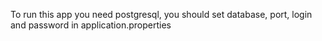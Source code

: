 To run this app you need postgresql, you should set database, port, login and password in application.properties